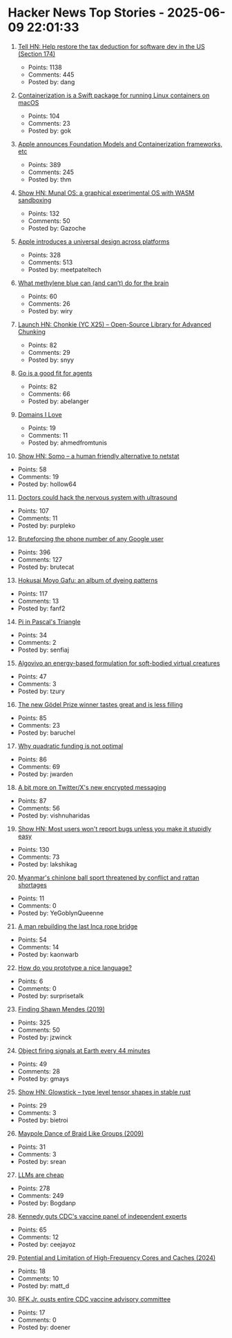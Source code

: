 # Hacker News Top Stories - 2025-06-09 22:01:33

1. [Tell HN: Help restore the tax deduction for software dev in the US (Section 174)](undefined)
   - Points: 1138
   - Comments: 445
   - Posted by: dang

2. [Containerization is a Swift package for running Linux containers on macOS](https://github.com/apple/containerization)
   - Points: 104
   - Comments: 23
   - Posted by: gok

3. [Apple announces Foundation Models and Containerization frameworks, etc](https://www.apple.com/newsroom/2025/06/apple-supercharges-its-tools-and-technologies-for-developers/)
   - Points: 389
   - Comments: 245
   - Posted by: thm

4. [Show HN: Munal OS: a graphical experimental OS with WASM sandboxing](https://github.com/Askannz/munal-os)
   - Points: 132
   - Comments: 50
   - Posted by: Gazoche

5. [Apple introduces a universal design across platforms](https://www.apple.com/newsroom/2025/06/apple-introduces-a-delightful-and-elegant-new-software-design/)
   - Points: 328
   - Comments: 513
   - Posted by: meetpateltech

6. [What methylene blue can (and can’t) do for the brain](https://neurofrontiers.blog/what-methylene-blue-can-and-cant-do-for-the-brain/)
   - Points: 60
   - Comments: 26
   - Posted by: wiry

7. [Launch HN: Chonkie (YC X25) – Open-Source Library for Advanced Chunking](undefined)
   - Points: 82
   - Comments: 29
   - Posted by: snyy

8. [Go is a good fit for agents](https://docs.hatchet.run/blog/go-agents)
   - Points: 82
   - Comments: 66
   - Posted by: abelanger

9. [Domains I Love](https://www.ahmedsaoudi.com/blog/domains-i-love/)
   - Points: 19
   - Comments: 11
   - Posted by: ahmedfromtunis

10. [Show HN: Somo – a human friendly alternative to netstat](https://github.com/theopfr/somo)
   - Points: 58
   - Comments: 19
   - Posted by: hollow64

11. [Doctors could hack the nervous system with ultrasound](https://spectrum.ieee.org/focused-ultrasound-stimulation-inflammation-diabetes)
   - Points: 107
   - Comments: 11
   - Posted by: purpleko

12. [Bruteforcing the phone number of any Google user](https://brutecat.com/articles/leaking-google-phones)
   - Points: 396
   - Comments: 127
   - Posted by: brutecat

13. [Hokusai Moyo Gafu: an album of dyeing patterns](https://ndlsearch.ndl.go.jp/en/imagebank/theme/hokusaimoyo)
   - Points: 117
   - Comments: 13
   - Posted by: fanf2

14. [Pi in Pascal's Triangle](https://www.cut-the-knot.org/arithmetic/algebra/PiInPascal.shtml)
   - Points: 34
   - Comments: 2
   - Posted by: senfiaj

15. [Algovivo an energy-based formulation for soft-bodied virtual creatures](https://juniorrojas.com/algovivo/)
   - Points: 47
   - Comments: 3
   - Posted by: tzury

16. [The new Gödel Prize winner tastes great and is less filling](https://blog.computationalcomplexity.org/2025/06/the-new-godel-prize-winner-tastes-great.html)
   - Points: 85
   - Comments: 23
   - Posted by: baruchel

17. [Why quadratic funding is not optimal](https://jonathanwarden.com/quadratic-funding-is-not-optimal/)
   - Points: 86
   - Comments: 69
   - Posted by: jwarden

18. [A bit more on Twitter/X's new encrypted messaging](https://blog.cryptographyengineering.com/2025/06/09/a-bit-more-on-twitter-xs-new-encrypted-messaging/)
   - Points: 87
   - Comments: 56
   - Posted by: vishnuharidas

19. [Show HN: Most users won't report bugs unless you make it stupidly easy](undefined)
   - Points: 130
   - Comments: 73
   - Posted by: lakshikag

20. [Myanmar's chinlone ball sport threatened by conflict and rattan shortages](https://www.aljazeera.com/gallery/2025/6/5/myanmars-chinlone-ball-sport-threatened-by-conflict-and-rattan-shortages)
   - Points: 11
   - Comments: 0
   - Posted by: YeGoblynQueenne

21. [A man rebuilding the last Inca rope bridge](https://www.atlasobscura.com/articles/last-inca-rope-bridge-qeswachaka-tradition)
   - Points: 54
   - Comments: 14
   - Posted by: kaonwarb

22. [How do you prototype a nice language?](https://kevinlynagh.com/newsletter/2025_06_03_prototyping_a_language/)
   - Points: 6
   - Comments: 0
   - Posted by: surprisetalk

23. [Finding Shawn Mendes (2019)](https://ericneyman.wordpress.com/2019/11/26/finding-shawn-mendes/)
   - Points: 325
   - Comments: 50
   - Posted by: jzwinck

24. [Object firing signals at Earth every 44 minutes](https://www.livescience.com/space/unlike-anything-we-have-seen-before-astronomers-discover-mysterious-object-firing-strange-signals-at-earth-every-44-minutes)
   - Points: 49
   - Comments: 28
   - Posted by: gmays

25. [Show HN: Glowstick – type level tensor shapes in stable rust](https://github.com/nicksenger/glowstick)
   - Points: 29
   - Comments: 3
   - Posted by: bietroi

26. [Maypole Dance of Braid Like Groups (2009)](https://divisbyzero.com/2009/05/04/the-maypole-braid-group/)
   - Points: 31
   - Comments: 3
   - Posted by: srean

27. [LLMs are cheap](https://www.snellman.net/blog/archive/2025-06-02-llms-are-cheap/)
   - Points: 278
   - Comments: 249
   - Posted by: Bogdanp

28. [Kennedy guts CDC's vaccine panel of independent experts](https://www.nbcnews.com/health/health-news/kennedy-guts-acip-cdc-vaccine-panel-rcna211935)
   - Points: 65
   - Comments: 12
   - Posted by: ceejayoz

29. [Potential and Limitation of High-Frequency Cores and Caches (2024)](https://arch.cs.ucdavis.edu/simulation/2024/08/06/potentiallimitationhighfreqcorescaches.html)
   - Points: 18
   - Comments: 10
   - Posted by: matt_d

30. [RFK Jr. ousts entire CDC vaccine advisory committee](https://apnews.com/article/kennedy-cdc-acip-vaccines-3790c89f45b6314c5c7b686db0e3a8f9)
   - Points: 17
   - Comments: 0
   - Posted by: doener

